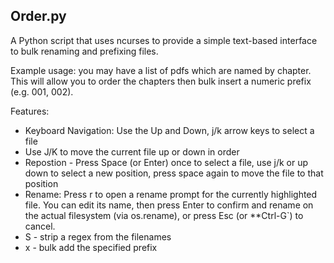 Order.py
-----

A Python script that uses ncurses to provide a simple text-based interface
to bulk renaming and prefixing files.

Example usage: you may have a list of pdfs which are named by chapter.  This will allow you to order the chapters then bulk insert a numeric prefix (e.g. 001, 002).

Features:

 - Keyboard Navigation: Use the Up and Down, j/k arrow keys to select a file
 - Use J/K to move the current file up or down in order
 - Repostion - Press Space (or Enter) once to select a file,  use j/k or up down to select a new position, press space again to move the file to that position
 - Rename: Press r to open a rename prompt for the currently highlighted file. You can edit its name, then press Enter to confirm and rename on the actual filesystem (via os.rename), or press Esc (or **Ctrl-G`) to cancel.
 - S - strip a regex from the filenames
 - x - bulk add the specified prefix
